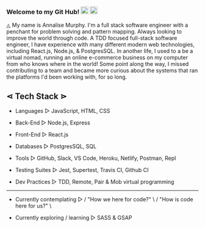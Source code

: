 ### Welcome to my Git Hub! <img src="https://emojis.slackmojis.com/emojis/images/1554740062/5584/deployparrot.gif?1554740062" width="20"/> <img src="https://emojis.slackmojis.com/emojis/images/1490884209/1972/star.gif?1490884209" width="20"/>

◬ My name is Annalise Murphy. I'm a full stack software engineer with a penchant for problem solving and pattern mapping. Always looking to improve the world through code. A TDD focused full-stack software engineer, I have experience with many different modern web technologies, including React.js, Node.js, & PostgresSQL.
In another life, I used to a be a virtual nomad, running an online e-commerce business on my computer from who knows where in the world! Some point along the way, I missed contributing to a team and became more curious about the systems that ran the platforms I'd been working with, for so long. 

⋖ Tech Stack ⋗
---
  * Languages ▻ JavaScript, HTML, CSS
  
  * Back-End ▻ Node.js, Express
  
  * Front-End ▻ React.js
  
  * Databases ▻ PostgresSQL, SQL
  
  * Tools ▻ GitHub, Slack, VS Code, Heroku, Netlify, Postman, Repl
  
  * Testing Suites ▻ Jest, Supertest, Travis CI, Github CI
  
  * Dev Practices ▻ TDD, Remote, Pair & Mob virtual programming

---
  * Currently contemplating ▻ / "How we here for code?" \ / "How is code here for us?" \

  * Currently exploring / learning ▻ SASS & GSAP

<!--
**Annalise-M/Annalise-M** is a ✨ _special_ ✨ repository because its `README.md` (this file) appears on your GitHub profile.

Here are some ideas to get you started:

- 🔭 I’m currently working on ...
- 🌱 I’m currently learning ...
- 👯 I’m looking to collaborate on ...
- 🤔 I’m looking for help with ...
- 💬 Ask me about ...
- 📫 How to reach me: ...
- 😄 Pronouns: ...
- ⚡ Fun fact: ...
-->
